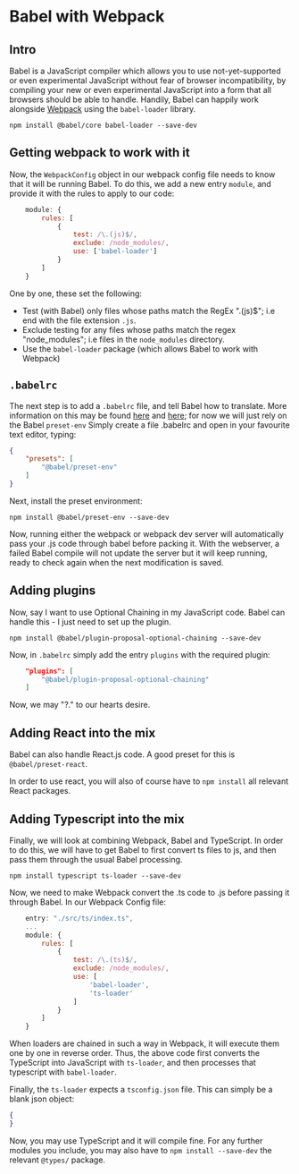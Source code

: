# Babel with Webpack

## Intro

Babel is a JavaScript compiler which allows you to use not-yet-supported or even experimental JavaScript without fear of browser incompatibility, by compiling your new or even experimental JavaScript into a form that all browsers should be able to handle.
Handily, Babel can happily work alongside [Webpack](https://github.com/OneSlightWeirdo/npm-notes/blob/master/notes/webpack.md) using the `babel-loader` library.

```
npm install @babel/core babel-loader --save-dev
```

## Getting webpack to work with it

Now, the `WebpackConfig` object in our webpack config file needs to know that it will be running Babel.
To do this, we add a new entry `module`, and provide it with the rules to apply to our code:
```js
    module: {
        rules: [
            {
                test: /\.(js)$/,
                exclude: /node_modules/,
                use: ['babel-loader']
            }
        ]
    }
```
One by one, these set the following:
- Test (with Babel) only files whose paths match the RegEx "\.(js)$"; i.e end with the file extension `.js`.
- Exclude testing for any files whose paths match the regex "node_modules"; i.e files in the `node_modules` directory.
- Use the `babel-loader` package (which allows Babel to work with Webpack)

## `.babelrc`

The next step is to add a `.babelrc` file, and tell Babel how to translate.
More information on this may be found [here](https://babeljs.io/docs/en/usage) and [here](https://babeljs.io/docs/en/babel-preset-env); for now we will just rely on the Babel `preset-env`
Simply create a file .babelrc and open in your favourite text editor, typing:
```json
{
    "presets": [
        "@babel/preset-env"
    ]
}    
```

Next, install the preset environment:
```
npm install @babel/preset-env --save-dev
```

Now, running either the webpack or webpack dev server will automatically pass your .js code through babel before packing it.
With the webserver, a failed Babel compile will not update the server but it will keep running, ready to check again when the next modification is saved.

## Adding plugins

Now, say I want to use Optional Chaining in my JavaScript code.
Babel can handle this - I just need to set up the plugin.

```
npm install @babel/plugin-proposal-optional-chaining --save-dev
```

Now, in `.babelrc` simply add the entry `plugins` with the required plugin:

```json
    "plugins": [
        "@babel/plugin-proposal-optional-chaining"
    ]
```
Now, we may "?." to our hearts desire.

## Adding React into the mix

Babel can also handle React.js code.
A good preset for this is `@babel/preset-react`.

In order to use react, you will also of course have to `npm install` all relevant React packages.

## Adding Typescript into the mix

Finally, we will look at combining Webpack, Babel and TypeScript.
In order to do this, we will have to get Babel to first convert ts files to js, and then pass them through the usual Babel processing.

```
npm install typescript ts-loader --save-dev
```

Now, we need to make Webpack convert the .ts code to .js before passing it through Babel.
In our Webpack Config file:

```js
    entry: "./src/ts/index.ts",
    ...
    module: {
        rules: [
            {
                test: /\.(ts)$/,
                exclude: /node_modules/,
                use: [
                    'babel-loader',
                    'ts-loader'
                ]
            }
        ]
    }
```

When loaders are chained in such a way in Webpack, it will execute them one by one in reverse order.
Thus, the above code first converts the TypeScript into JavaScript with `ts-loader`, and then processes that typescript with `babel-loader`.

Finally, the `ts-loader` expects a `tsconfig.json` file.
This can simply be a blank json object:
```json
{
}
```

Now, you may use TypeScript and it will compile fine.
For any further modules you include, you may also have to `npm install --save-dev` the relevant `@types/` package. 

